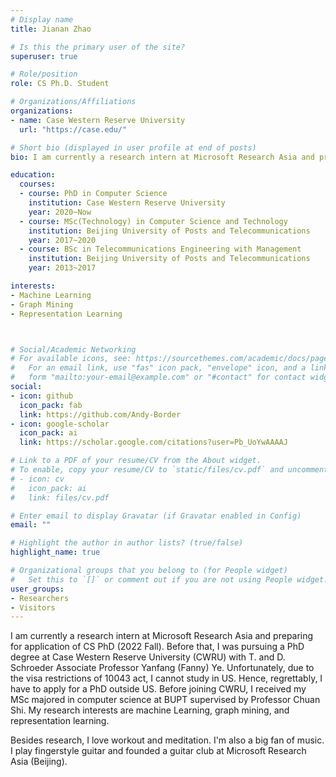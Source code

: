 ```yaml
---
# Display name
title: Jianan Zhao

# Is this the primary user of the site?
superuser: true

# Role/position
role: CS Ph.D. Student

# Organizations/Affiliations
organizations:
- name: Case Western Reserve University
  url: "https://case.edu/"

# Short bio (displayed in user profile at end of posts)
bio: I am currently a research intern at Microsoft Research Asia and preparing for application of CS PhD (2022 Fall). Before that, I was pursuing a PhD degree at Case Western Reserve University (CWRU) with T. and D. Schroeder Associate Professor Yanfang (Fanny) Ye. Unfortunately, due to the visa restrictions of 10043 act, I cannot study in US. Hence, regrettably, I have to apply for a PhD outside US. Before joining CWRU, I received my MSc majored in computer science at BUPT supervised by Professor Chuan Shi. My research interests are machine Learning, graph mining, and representation learning. 

education:
  courses:
  - course: PhD in Computer Science
    institution: Case Western Reserve University
    year: 2020~Now
  - course: MSc(Technology) in Computer Science and Technology
    institution: Beijing University of Posts and Telecommunications
    year: 2017~2020
  - course: BSc in Telecommunications Engineering with Management
    institution: Beijing University of Posts and Telecommunications
    year: 2013~2017

interests:
- Machine Learning
- Graph Mining
- Representation Learning



# Social/Academic Networking
# For available icons, see: https://sourcethemes.com/academic/docs/page-builder/#icons
#   For an email link, use "fas" icon pack, "envelope" icon, and a link in the
#   form "mailto:your-email@example.com" or "#contact" for contact widget.
social:
- icon: github
  icon_pack: fab
  link: https://github.com/Andy-Border
- icon: google-scholar
  icon_pack: ai
  link: https://scholar.google.com/citations?user=Pb_UoYwAAAAJ

# Link to a PDF of your resume/CV from the About widget.
# To enable, copy your resume/CV to `static/files/cv.pdf` and uncomment the lines below.
# - icon: cv
#   icon_pack: ai
#   link: files/cv.pdf

# Enter email to display Gravatar (if Gravatar enabled in Config)
email: ""

# Highlight the author in author lists? (true/false)
highlight_name: true

# Organizational groups that you belong to (for People widget)
#   Set this to `[]` or comment out if you are not using People widget.
user_groups:
- Researchers
- Visitors
---
```

I am currently a research intern at Microsoft Research Asia and preparing for application of CS PhD (2022 Fall). Before that, I was pursuing a PhD degree at Case Western Reserve University (CWRU) with T. and D. Schroeder Associate Professor Yanfang (Fanny) Ye. Unfortunately, due to the visa restrictions of 10043 act, I cannot study in US. Hence, regrettably, I have to apply for a PhD outside US. Before joining CWRU, I received my MSc majored in computer science at BUPT supervised by Professor Chuan Shi. My research interests are machine Learning, graph mining, and representation learning.  

Besides research, I love workout and meditation. I'm also a big fan of music. I play fingerstyle guitar and founded a guitar club at Microsoft Research Asia (Beijing).
